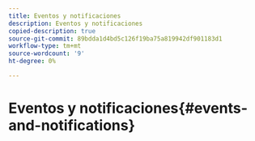 ```yaml
---
title: Eventos y notificaciones
description: Eventos y notificaciones
copied-description: true
source-git-commit: 89bdda1d4bd5c126f19ba75a819942df901183d1
workflow-type: tm+mt
source-wordcount: '9'
ht-degree: 0%

---
```



# Eventos y notificaciones{#events-and-notifications}

